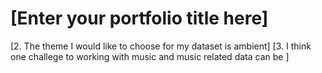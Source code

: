 
# \[Enter your portfolio title here\]
<!-- Version 1.0 -->
\[2. The theme I would like to choose for my dataset is ambient\]
\[3. I think one challege to working with music and music related data can be  \]
